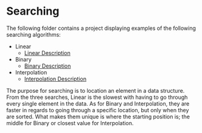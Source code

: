 # Searching

The following folder contains a project displaying examples of the following searching algorithms:

* Linear
    - [Linear Description]()
* Binary
    - [Binary Description]()
* Interpolation
    - [Interpolation Description]()

The purpose for searching is to location an element in a data structure. From the three searches,
Linear is the slowest with having to go through every single element in the data. As for Binary
and Interpolation, they are faster in regards to going through a specific location, but only when
they are sorted. What makes them unique is where the starting position is; the middle for Binary
or closest value for Interpolation.

